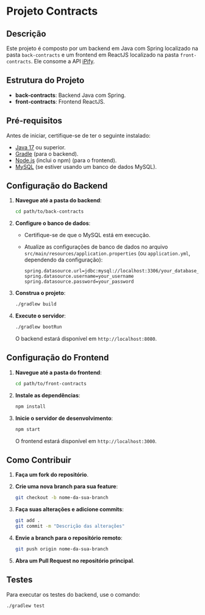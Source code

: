 # Projeto Contracts

## Descrição

Este projeto é composto por um backend em Java com Spring localizado na pasta `back-contracts` e um frontend em ReactJS localizado na pasta `front-contracts`. Ele consome a API [iPify](https://api.ipify.org/?format=json).

## Estrutura do Projeto

- **back-contracts**: Backend Java com Spring.
- **front-contracts**: Frontend ReactJS.

## Pré-requisitos

Antes de iniciar, certifique-se de ter o seguinte instalado:
- [Java 17](https://www.oracle.com/java/technologies/javase-jdk17-downloads.html) ou superior.
- [Gradle](https://gradle.org/install/) (para o backend).
- [Node.js](https://nodejs.org/) (inclui o npm) (para o frontend).
- [MySQL](https://dev.mysql.com/downloads/mysql/) (se estiver usando um banco de dados MySQL).

## Configuração do Backend

1. **Navegue até a pasta do backend**:

    ```bash
    cd path/to/back-contracts
    ```

2. **Configure o banco de dados**:
   - Certifique-se de que o MySQL está em execução.
   - Atualize as configurações de banco de dados no arquivo `src/main/resources/application.properties` (ou `application.yml`, dependendo da configuração):

     ```properties
     spring.datasource.url=jdbc:mysql://localhost:3306/your_database_name
     spring.datasource.username=your_username
     spring.datasource.password=your_password
     ```

3. **Construa o projeto**:

    ```bash
    ./gradlew build
    ```

4. **Execute o servidor**:

    ```bash
    ./gradlew bootRun
    ```

   O backend estará disponível em `http://localhost:8080`.

## Configuração do Frontend

1. **Navegue até a pasta do frontend**:

    ```bash
    cd path/to/front-contracts
    ```

2. **Instale as dependências**:

    ```bash
    npm install
    ```

3. **Inicie o servidor de desenvolvimento**:

    ```bash
    npm start
    ```

   O frontend estará disponível em `http://localhost:3000`.

## Como Contribuir

1. **Faça um fork do repositório**.
2. **Crie uma nova branch para sua feature**:

    ```bash
    git checkout -b nome-da-sua-branch
    ```

3. **Faça suas alterações e adicione commits**:

    ```bash
    git add .
    git commit -m "Descrição das alterações"
    ```

4. **Envie a branch para o repositório remoto**:

    ```bash
    git push origin nome-da-sua-branch
    ```

5. **Abra um Pull Request no repositório principal**.

## Testes

Para executar os testes do backend, use o comando:

```bash
./gradlew test
